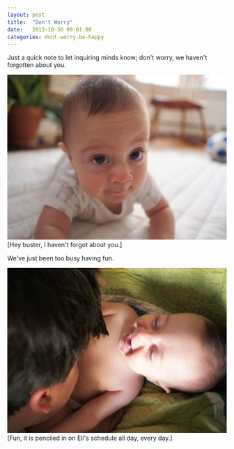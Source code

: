 ```yaml
---
layout: post
title:  "Don't Worry"
date:   2013-10-30 09:01:00
categories: dont-worry-be-happy
---
```


Just a quick note to let inquiring minds know; don't worry, we haven't forgotten about you.

![](/images/fun_0.jpg "Walkin.")
\[Hey buster, I haven't forgot about you.\]

We've just been too busy having fun.

![](/images/fun_1.jpg "Walkin.")
\[Fun, it is penciled in on Eli's schedule all day, every day.\]
